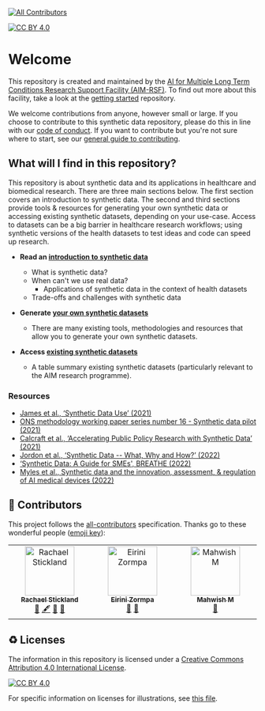 <!-- ALL-CONTRIBUTORS-BADGE:START - Do not remove or modify this section -->
[![All Contributors](https://img.shields.io/badge/all_contributors-3-orange.svg?style=flat-square)](#contributors-)
<!-- ALL-CONTRIBUTORS-BADGE:END -->

[![CC BY 4.0][cc-by-shield]][cc-by]

# Welcome

This repository is created and maintained by the [AI for Multiple Long Term Conditions Research Support Facility (AIM-RSF)](https://www.turing.ac.uk/research/research-projects/ai-multiple-long-term-conditions-research-support-facility). To find out more about this facility, take a look at the [getting started](https://github.com/aim-rsf/Getting-Started) repository. 

We welcome contributions from anyone, however small or large. If you choose to contribute to this synthetic data repository, please do this in line with our [code of conduct](https://github.com/aim-rsf/Getting-Started/blob/main/CODE_OF_CONDUCT.md). If you want to contribute but you're not sure where to start, see our [general guide to contributing](https://github.com/aim-rsf/Getting-Started/blob/main/CONTRIBUTING.md).

<!--/Consider including AIM scriberia illustrations-->

## What will I find in this repository?

This repository is about synthetic data and its applications in healthcare and biomedical research. There are three main sections below. The first section covers an introduction to synthetic data. The second and third sections provide tools & resources for generating your own synthetic data or accessing existing synthetic datasets, depending on your use-case. Access to datasets can be a big barrier in healthcare research workflows; using synthetic versions of the health datasets to test ideas and code can speed up research.

- **Read an [introduction to synthetic data](1-synthetic-data-introduction.md)** 
   - What is synthetic data?
   - When can't we use real data?
     - Applications of synthetic data in the context of health datasets
   - Trade-offs and challenges with synthetic data

- **Generate [your own synthetic datasets](2-synthetic-data-generation.md)** 
  - There are many existing tools, methodologies and resources that allow you to generate your own synthetic datasets. 

- **Access [existing synthetic datasets](3-synthetic-datasets-inventory.md)**
  - A table summary existing synthetic datasets (particularly relevant to the AIM research programme).

### Resources 

<!--/Change to proper citation formatting?-->

- [James et al., ‘Synthetic Data Use’ (2021)](https://doi.org/10.1007/s44163-021-00016-y)
- [ONS methodology working paper series number 16 - Synthetic data pilot (2021)](https://www.ons.gov.uk/methodology/methodologicalpublications/generalmethodology/onsworkingpaperseries/onsmethodologyworkingpaperseriesnumber16syntheticdatapilot)
- [Calcraft et al., ‘Accelerating Public Policy Research with Synthetic Data’ (2021)](https://www.adruk.org/fileadmin/uploads/adruk/Documents/Accelerating_public_policy_research_with_synthetic_data_December_2021.pdf)
- [Jordon et al., ‘Synthetic Data -- What, Why and How?’ (2022)](https://arxiv.org/pdf/2205.03257.pdf)
- [‘Synthetic Data: A Guide for SMEs', BREATHE (2022)](https://breathedatahub.com/news-opinion/synthetic-data-guide-smes)
- [Myles et al., Synthetic data and the innovation, assessment, & regulation of AI medical devices (2022)](https://cprd.com/sites/default/files/2022-12/Myles%20et%20al.%20preprint_2022.pdf)



## 🤝 Contributors 

This project follows the [all-contributors](https://github.com/all-contributors/all-contributors) specification. 
Thanks go to these wonderful people ([emoji key](https://allcontributors.org/docs/en/emoji-key)):

<!-- ALL-CONTRIBUTORS-LIST:START - Do not remove or modify this section -->
<!-- prettier-ignore-start -->
<!-- markdownlint-disable -->
<table>
  <tbody>
    <tr>
      <td align="center" valign="top" width="14.28%"><a href="http://linkedin.com/in/rstickland-phd"><img src="https://avatars.githubusercontent.com/u/50215726?v=4?s=100" width="100px;" alt="Rachael Stickland"/><br /><sub><b>Rachael Stickland</b></sub></a><br /><a href="#maintenance-RayStick" title="Maintenance">🚧</a> <a href="#content-RayStick" title="Content">🖋</a> <a href="#ideas-RayStick" title="Ideas, Planning, & Feedback">🤔</a> <a href="https://github.com/aim-rsf/Synthetic-Data/commits?author=RayStick" title="Documentation">📖</a></td>
      <td align="center" valign="top" width="14.28%"><a href="https://github.com/eirini-zormpa"><img src="https://avatars.githubusercontent.com/u/30151074?v=4?s=100" width="100px;" alt="Eirini Zormpa"/><br /><sub><b>Eirini Zormpa</b></sub></a><br /><a href="#ideas-eirini-zormpa" title="Ideas, Planning, & Feedback">🤔</a> <a href="https://github.com/aim-rsf/Synthetic-Data/pulls?q=is%3Apr+reviewed-by%3Aeirini-zormpa" title="Reviewed Pull Requests">👀</a></td>
      <td align="center" valign="top" width="14.28%"><a href="https://github.com/Rainiefantasy"><img src="https://avatars.githubusercontent.com/u/43926907?v=4?s=100" width="100px;" alt="Mahwish M"/><br /><sub><b>Mahwish M</b></sub></a><br /><a href="#ideas-Rainiefantasy" title="Ideas, Planning, & Feedback">🤔</a></td>
    </tr>
  </tbody>
</table>

<!-- markdownlint-restore -->
<!-- prettier-ignore-end -->

<!-- ALL-CONTRIBUTORS-LIST:END -->
<!-- prettier-ignore-start -->
<!-- markdownlint-disable -->

<!-- markdownlint-restore -->
<!-- prettier-ignore-end -->

<!-- ALL-CONTRIBUTORS-LIST:END -->

## ♻️ Licenses

The information in this repository is licensed under a [Creative Commons Attribution 4.0 International License][cc-by].

[![CC BY 4.0][cc-by-image]][cc-by]

[cc-by]: http://creativecommons.org/licenses/by/4.0/
[cc-by-image]: https://i.creativecommons.org/l/by/4.0/88x31.png
[cc-by-shield]: https://img.shields.io/badge/License-CC%20BY%204.0-lightgrey.svg

For specific information on licenses for illustrations, see [this file](illustrations/README.md).
